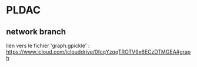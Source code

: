 # PLDAC
## network branch

lien vers le fichier 'graph.gpickle' : https://www.icloud.com/iclouddrive/0fcqYzqqTROTV9x6ECzDTMGEA#graph
